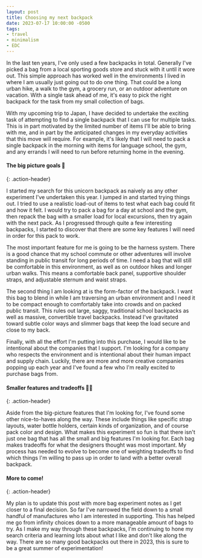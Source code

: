 ```yaml
---
layout: post
title: Choosing my next backpack
date: 2023-07-17 10:00:00 -0500
tags:
- travel
- minimalism
- EDC
---
```


In the last ten years, I've only used a few backpacks in total. Generally I've picked a bag from a local sporting goods store and stuck with it until it wore out. This simple approach has worked well in the environments I lived in where I am usually just going out to do one thing. That could be a long urban hike, a walk to the gym, a grocery run, or an outdoor adventure on vacation. With a single task ahead of me, it's easy to pick the right backpack for the task from my small collection of bags.

With my upcoming trip to Japan, I have decided to undertake the exciting task of attempting to find a single backpack that I can use for multiple tasks. This is in part motivated by the limited number of items I'll be able to bring with me, and in part by the anticipated changes in my everyday activities that this move will require. For example, it's likely that I will need to pack a single backpack in the morning with items for language school, the gym, and any errands I will need to run before returning home in the evening.

#### The big picture goals 🎒
{: .action-header}

I started my search for this unicorn backpack as naively as any other experiment I've undertaken this year. I jumped in and started trying things out. I tried to use a realistic load-out of items to test what each bag could fit and how it felt. I would try to pack a bag for a day at school and the gym, then repack the bag with a smaller load for local excursions, then try again with the next pack. As I progressed through quite a few interesting backpacks, I started to discover that there are some key features I will need in order for this pack to work.

The most important feature for me is going to be the harness system. There is a good chance that my school commute or other adventures will involve standing in public transit for long periods of time. I need a bag that will still be comfortable in this environment, as well as on outdoor hikes and longer urban walks. This means a comfortable back panel, supportive shoulder straps, and adjustable sternum and waist straps.

The second thing I am looking at is the form-factor of the backpack. I want this bag to blend in while I am traversing an urban environment and I need it to be compact enough to comfortably take into crowds and on packed public transit. This rules out large, saggy, traditional school backpacks as well as massive, convertible travel backpacks. Instead I've gravitated toward subtle color ways and slimmer bags that keep the load secure and close to my back.

Finally, with all the effort I'm putting into this purchase, I would like to be intentional about the companies that I support. I'm looking for a company who respects the environment and is intentional about their human impact and supply chain. Luckily, there are more and more creative companies popping up each year and I've found a few who I'm really excited to purchase bags from.

#### Smaller features and tradeoffs 🤝🏻
{: .action-header}

Aside from the big-picture features that I'm looking for, I've found some other nice-to-haves along the way. These include things like specific strap layouts, water bottle holders, certain kinds of organization, and of course pack color and design. What makes this experiment so fun is that there isn't just one bag that has all the small and big features I'm looking for. Each bag makes tradeoffs for what the designers thought was most important. My process has needed to evolve to become one of weighting tradeoffs to find which things I'm willing to pass up in order to land with a better overall backpack.

#### More to come!
{: .action-header}

My plan is to update this post with more bag experiment notes as I get closer to a final decision. So far I've narrowed the field down to a small handful of manufactures who I am interested in supporting. This has helped me go from infinity choices down to a more manageable amount of bags to try. As I make my way through these backpacks, I'm continuing to hone my search criteria and learning lots about what I like and don't like along the way. There are so many good backpacks out there in 2023, this is sure to be a great summer of experimentation!
